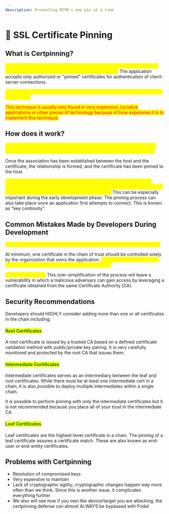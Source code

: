 ```yaml
---
description: Preventing MITM's one pin at a time
---
```


# 📍 SSL Certificate Pinning

## What is Certpinning?

<mark style="color:yellow;">Certificate pinning is a security technique that was originally devised as a means to mitigate Man-in-The-Middle (MiTM) attacks.</mark> The application accepts only authorized or "pinned" certificates for authentication of client-server connections.

<mark style="color:yellow;">Any attempted secure connection requests utilizing non-pinned certificates are refused.</mark>

<mark style="color:red;">This technique is usually only found in very expensive, lucrative applications or other pieces of technology because of how expensive it is to implement this technique.</mark>&#x20;

## How does it work?

<mark style="color:yellow;">The idea is actually very simple; it is accomplished by correlating a host, from which connections will be sent, with the predetermined certificate.</mark>

Once the association has been established between the host and the certificate, the relationship is formed, and the certificate has been pinned to the host.

<mark style="color:yellow;">Pinning adds an extra layer of security by making it more difficult for a would-be attacker to compromise a pin by placing themselves in the middle of the communication (hence Man-in-The-Middle).</mark> This can be especially important during the early development phase. The pinning process can also take place once an application first attempts to connect. This is known as "key continuity".

## Common Mistakes Made by Developers During Development

<mark style="color:yellow;">Application developers are free to choose what certificate chain is pinned.</mark>

At minimum, one certificate in the chain of trust should be controlled solely by the organization that owns the application. <mark style="color:yellow;">However, an often repeated mistake is to only pin the root certificate in a chain.</mark>

<mark style="color:yellow;">Why is this so bad?</mark> This over-simplification of the process will leave a vulnerability in which a malicious adversary can gain access by leveraging a certificate obtained from the same Certificate Authority (CA).

## Security Recommendations

Developers should HIGHLY consider adding more than one or all certificates in the chain including:

#### <mark style="color:green;">Root Certificates</mark>

A root certificate is issued by a trusted CA based on a defined certificate validation method with public/private key pairing. It is very carefully monitored and protected by the root CA that issues them.

#### <mark style="color:green;">Intermediate Certificates</mark>

Intermediate certificates serves as an intermediary between the leaf and root certificates. While there must be at least one intermediate cert in a chain, it is also possible to deploy multiple intermediates within a single chain.&#x20;

It is possible to perform pinning with only the intermediate certificates but it is not recommended because you place all of your trust in the intermediate CA.

#### <mark style="color:green;">Leaf Certificates</mark>

Leaf certificates are the highest-level certificate in a chain. The pinning of a leaf certificate assures a certificate match. These are also known as end-user or end-entity certificates.

## Problems with Certpinning

* Resolution of compromised keys
* Very expensive to maintain
* Lack of cryptographic agility; cryptographic changes happen way more often than we think. Since this is another issue, it complicates everything further
* We also will see how if you own the device/target you are attacking, the certpinning defense can almost ALWAYS be bypassed with Frida!
